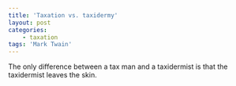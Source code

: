 ```yaml
---
title: 'Taxation vs. taxidermy'
layout: post
categories:
    - taxation
tags: 'Mark Twain'
---
```


The only difference between a tax man and a taxidermist is that the taxidermist leaves the skin.
